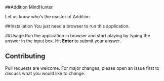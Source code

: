 ##Addition MindHunter

Let us know who's the master of Addition.

##Installation
You just need a browser to run this application.

##Usage
Run the application in browser and start playing by typing the answer in the input box. Hit **Enter** to submit your answer.

## Contributing
Pull requests are welcome. For major changes, please open an issue first to discuss what you would like to change.

